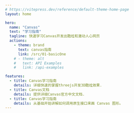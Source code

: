 ```yaml
---
# https://vitepress.dev/reference/default-theme-home-page
layout: home

hero:
  name: "Canvas"
  text: "学习指南"
  tagline: 快速学习Canvas开发出酷炫和激动人心网页
  actions:
    - theme: brand
      text: canvas指南
      link: /src/01-basicOne
    # - theme: alt
    #   text: API Examples
    #   link: /api-examples

features:
  - title: Canvas学习指南
    details: 详细快速的掌握threejs开发3D酷炫效果.
  - title: Canvas文档
    details: 提供详细Canvas官方中文文档.
  - title: Canvas学习指南
    details: 从基础开始讲解如何调用原生接口来画 Canvas 图形。
---
```


